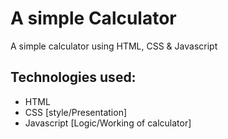 # A simple Calculator
 A simple calculator using HTML, CSS &amp; Javascript

## Technologies used: 
- HTML
- CSS [style/Presentation]
- Javascript [Logic/Working of calculator]
